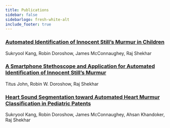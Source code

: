 ```yaml
---
title: Publications
sidebar: false
sidebarlogo: fresh-white-alt
include_footer: true
---
```


### [Automated Identification of Innocent Still’s Murmur in Children](https://pubmed.ncbi.nlm.nih.gov/27576242/)
Sukryool Kang, Robin Doroshow, James McConnaughey, Raj Shekhar
### [A Smartphone Stethoscope and Application for Automated Identification of Innocent Still’s Murmur](https://asmedigitalcollection.asme.org/BIOMED/proceedings/DMD2018/40789/V001T01A011/271891)
Titus John, Robin W. Doroshow, Raj Shekhar
### [Heart Sound Segmentation toward Automated Heart Murmur Classification in Pediatric Patents](https://ieeexplore.ieee.org/abstract/document/7433005)
Sukryool Kang, Robin Doroshow, James McConnaughey, Ahsan Khandoker, Raj Shekhar